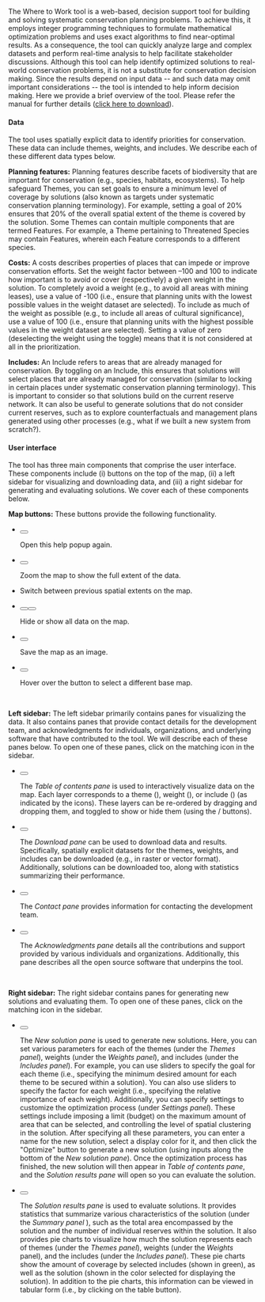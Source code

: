 The Where to Work tool is a web-based, decision support tool for building and solving systematic conservation planning problems. To achieve this, it employs integer programming techniques to formulate mathematical optimization problems and uses exact algorithms to find near-optimal results. As a consequence, the tool can quickly analyze large and complex datasets and perform real-time analysis to help facilitate stakeholder discussions. Although this tool can help identify optimized solutions to real-world conservation problems, it is not a substitute for conservation decision making. Since the results depend on input data -- and such data may omit important considerations -- the tool is intended to help inform decision making. Here we provide a brief overview of the tool. Please refer the manual for further details (<a href=www/WhereToWork_UserManual.pdf target="_blank">click here to download</a>).

#### Data

The tool uses spatially explicit data to identify priorities for conservation. These data can include themes, weights, and includes. We describe each of these different data types below.

**Planning features:** Planning features describe facets of biodiversity that are important for conservation (e.g., species, habitats, ecosystems). To help safeguard Themes, you can set goals to ensure a minimum level of coverage by solutions (also known as targets under systematic conservation planning terminology). For example, setting a goal of 20% ensures that 20% of the overall spatial extent of the theme is covered by the solution. Some Themes can contain multiple components that are termed Features. For example, a Theme pertaining to Threatened Species may contain Features, wherein each Feature corresponds to a different species.

**Costs:** A costs describes properties of places that can impede or improve conservation efforts. Set the weight factor between –100 and 100 to indicate how important is to avoid or cover (respectively) a given weight in the solution. To completely avoid a weight (e.g., to avoid all areas with mining leases), use a value of -100 (i.e., ensure that planning units with the lowest possible values in the weight dataset are selected). To include as much of the weight as possible (e.g., to include all areas of cultural significance), use a value of 100 (i.e., ensure that planning units with the highest possible values in the weight dataset are selected). Setting a value of zero (deselecting the weight using the toggle) means that it is not considered at all in the prioritization.

**Includes:** An Include refers to areas that are already managed for conservation. By toggling on an Include, this ensures that solutions will select places that are already managed for conservation (similar to locking in certain places under systematic conservation planning terminology). This is important to consider so that solutions build on the current reserve network. It can also be useful to generate solutions that do not consider current reserves, such as to explore counterfactuals and management plans generated using other processes (e.g., what if we built a new system from scratch?).

#### User interface

The tool has three main components that comprise the user interface. These components include (i) buttons on the top of the map, (ii) a left sidebar for visualizing and downloading data, and (iii) a right sidebar for generating and evaluating solutions. We cover each of these components below.

**Map buttons:** These buttons provide the following functionality.

<ul class = "middle-icon">
<li><div><span class = "leaflet-touch"><span class = "leaflet-bar easy-button-container leaflet-control"><button class = "easy-button-button leaflet-bar-part"><icon class = "fa fa-xs fa-question"></button></span></span><p>Open this help popup again.</p></div></li>

<li><div><span class = "leaflet-touch"><span class = "leaflet-bar easy-button-container leaflet-control"><button class = "easy-button-button leaflet-bar-part"><icon class = "fa fa-xs fa-home"></button></span></span><p>Zoom the map to show the full extent of the data.</p></div></li>

<li><div><span class = "leaflet-touch"><span class = "history-control leaflet-bar leaflet-control horizontal"><a class = "history-back-button"><icon class = "fa fa-xs fa-caret-left"></a><a class = "history-forward-button"><icon class = "fa fa-xs fa-caret-right"></a></span></span><p>Switch between previous spatial extents on the map.</p></div></li>

<li><div><span class = "leaflet-touch"><span class = "leaflet-bar easy-button-container leaflet-control"><button class = "easy-button-button leaflet-interactive leaflet-bar-part hide-all-layers"><icon class = "fa fa-xs fa-eye-slash"></button><button class = "easy-button-button leaflet-interactive leaflet-bar-part show-all-layers"><icon class = "fa fa-xs fa-eye"></button></span></span><p>Hide or show all data on the map.</p></div></li>

<li><div><span class = "leaflet-touch"><span class = "leaflet-bar easy-button-container leaflet-control"><button class = "easy-button-button leaflet-interactive leaflet-bar-part"><icon class = "fa fa-xs fa-print"></button></span></span><p>Save the map as an image.</p></div></li>

<li><div><span class = "leaflet-touch"><span class = "leaflet-bar easy-button-container leaflet-control"><button class = "easy-button-button leaflet-interactive leaflet-bar-part"><icon class = "fa fa-xs fa-globe"></button></span></span><p>Hover over the button to select a different base map.</p></div></li>

</ul>
</br>

**Left sidebar:** The left sidebar primarily contains panes for visualizing the data. It also contains panes that provide contact details for the development team, and acknowledgments for individuals, organizations, and underlying software that have contributed to the tool. We will describe each of these panes below. To open one of these panes, click on the matching icon in the sidebar.
<ul class = "middle-icon">
<li><div><span class = "leaflet-touch"><span class = "leaflet-bar easy-button-container leaflet-control"><button class = "easy-button-button leaflet-interactive leaflet-bar-part"><icon class = "fa fa-xs fa-layer-group"></button></span></span><p>The <em>Table of contents pane</em> is used to interactively visualize data on the map. Each layer corresponds to a theme (<icon class = "fa fa-xs fa-star"></icon>), weight (<icon class = "fa fa-xs fa-weight-hanging"></icon>), or include (<icon class = "fa fa-xs fa-lock"></icon>) (as indicated by the icons). These layers can be re-ordered by dragging and dropping them, and toggled to show or hide them (using the <icon class = "fa fa-xs fa-eye"></icon>/<icon class = "fa fa-xs fa-eye-slash" style="color:red"></icon> buttons).</p></div></li>
<li><div><span class = "leaflet-touch"><span class = "leaflet-bar easy-button-container leaflet-control"><button class = "easy-button-button leaflet-interactive leaflet-bar-part"><icon class = "fa fa-xs fa-download"></button></span></span><p>The <em>Download pane</em> can be used to download data and results. Specifically, spatially explicit datasets for the themes, weights, and includes can be downloaded (e.g., in raster or vector format). Additionally, solutions can be downloaded too, along with statistics summarizing their performance.</p></div></li>
<li><div><span class = "leaflet-touch"><span class = "leaflet-bar easy-button-container leaflet-control"><button class = "easy-button-button leaflet-interactive leaflet-bar-part"><icon class = "fa fa-xs fa-envelope"></button></span></span><p>The <em>Contact pane</em> provides information for contacting the development team.</p></div></li>
<li><div><span class = "leaflet-touch"><span class = "leaflet-bar easy-button-container leaflet-control"><button class = "easy-button-button leaflet-interactive leaflet-bar-part"><icon class = "fa fa-xs fa-heart"></button></span></span><p>The <em>Acknowledgments pane</em> details all the contributions and support provided by various individuals and organizations. Additionally, this pane describes all the open source software that underpins the tool.</p></div></li>

</ul>
</br>


**Right sidebar:** The right sidebar contains panes for generating new solutions and evaluating them. To open one of these panes, click on the matching icon in the sidebar.

<ul>
<li><div><span class = "leaflet-touch"><span class = "leaflet-bar easy-button-container leaflet-control"><button class = "easy-button-button leaflet-interactive leaflet-bar-part"><icon class = "fa fa-xs fa-rocket"></button></span></span><p>The <em>New solution pane</em> is used to generate new solutions. Here, you can set various parameters for each of the themes (under the <em>Themes panel</em>), weights (under the <em>Weights panel</em>), and includes (under the <em>Includes panel</em>). For example, you can use sliders to specify the goal for each theme (i.e., specifying the minimum desired amount for each theme to be secured within a solution). You can also use sliders to specify the factor for each weight (i.e., specifying the relative importance of each weight). Additionally, you can specify settings to customize the optimization process (under <em>Settings panel</em>). These settings include imposing a limit (budget) on the maximum amount of area that can be selected, and controlling the level of spatial clustering in the solution. After specifying all these parameters, you can enter a name for the new solution, select a display color for it, and then click the "Optimize" button to generate a new solution (using inputs along the bottom of the <em>New solution pane</em>). Once the optimization process has finished, the new solution will then appear in <em>Table of contents pane</em>, and the <em>Solution results pane</em> will open so you can evaluate the solution.</p></div></li>
<li><div><span class = "leaflet-touch"><span class = "leaflet-bar easy-button-container leaflet-control"><button class = "easy-button-button leaflet-interactive leaflet-bar-part"><icon class = "fa fa-xs fa-tachometer-alt"></button></span></span><p>The <em>Solution results pane</em> is used to evaluate solutions. It provides statistics that summarize various characteristics of the solution (under the <em>Summary panel</em> ), such as the total area encompassed by the solution and the number of individual reserves within the solution. It also provides pie charts to visualize how much the solution represents each of themes (under the <em>Themes panel</em>), weights (under the <em>Weights</em> panel), and the includes (under the <em>Includes panel</em>). These pie charts show the amount of coverage by selected includes (shown in green), as well as the solution (shown in the color selected for displaying the solution). In addition to the pie charts, this information can be viewed in tabular form (i.e., by clicking on the table button).</p></div></li>

</ul>
</br>
